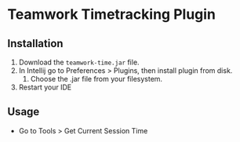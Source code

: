 # Teamwork Timetracking Plugin

## Installation

1. Download the `teamwork-time.jar` file.
1. In Intellij go to Preferences > Plugins, then install plugin from disk.
    1. Choose the .jar file from your filesystem.
1. Restart your IDE

## Usage
- Go to Tools > Get Current Session Time